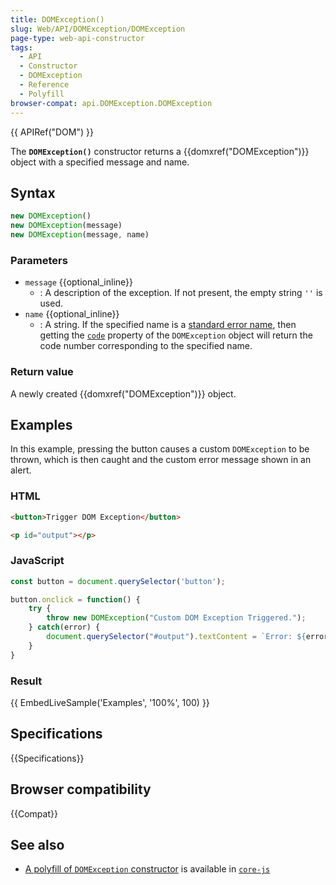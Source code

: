 ```yaml
---
title: DOMException()
slug: Web/API/DOMException/DOMException
page-type: web-api-constructor
tags:
  - API
  - Constructor
  - DOMException
  - Reference
  - Polyfill
browser-compat: api.DOMException.DOMException
---
```

{{ APIRef("DOM") }}

The **`DOMException()`** constructor returns a
{{domxref("DOMException")}} object with a specified message and name.

## Syntax

```js
new DOMException()
new DOMException(message)
new DOMException(message, name)
```

### Parameters

- `message` {{optional_inline}}
  - : A description of the exception. If not present, the empty string `''` is
    used.
- `name` {{optional_inline}}
  - : A string. If the specified name is a [standard error name](/en-US/docs/Web/API/DOMException#error_names), then getting the [`code`](/en-US/docs/Web/API/DOMException/code) property of the `DOMException` object will return the code number corresponding to the specified name.

### Return value

A newly created {{domxref("DOMException")}} object.

## Examples

In this example, pressing the button causes a custom `DOMException` to be thrown, which is then caught and the custom error message shown in an alert.

### HTML

```html
<button>Trigger DOM Exception</button>

<p id="output"></p>
```

### JavaScript

```js
const button = document.querySelector('button');

button.onclick = function() {
    try {
        throw new DOMException("Custom DOM Exception Triggered.");
    } catch(error) {
        document.querySelector("#output").textContent = `Error: ${error.message}`;
    }
}
```

### Result

{{ EmbedLiveSample('Examples', '100%', 100) }}

## Specifications

{{Specifications}}

## Browser compatibility

{{Compat}}

## See also

- [A polyfill of `DOMException` constructor](https://github.com/zloirock/core-js#domexception) is available in [`core-js`](https://github.com/zloirock/core-js)
